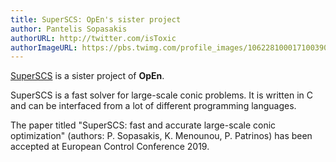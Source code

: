 ```yaml
---
title: SuperSCS: OpEn's sister project
author: Pantelis Sopasakis
authorURL: http://twitter.com/isToxic
authorImageURL: https://pbs.twimg.com/profile_images/1062281000171003904/KkolV9Eg_400x400.jpg
---
```


[SuperSCS](https://kul-forbes.github.io/scs/) is a sister project of **OpEn**.

SuperSCS is a fast solver for large-scale conic problems. It is written in C and can be interfaced from a lot of different programming languages.

The paper titled "SuperSCS: fast and accurate large-scale conic optimization" (authors: P. Sopasakis, K. Menounou, P. Patrinos) has been accepted at European Control Conference 2019.